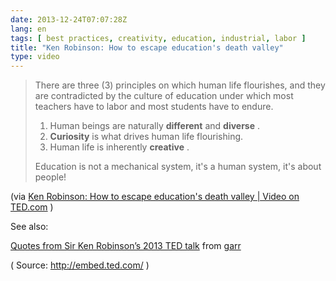 ```yaml
---
date: 2013-12-24T07:07:28Z
lang: en
tags: [ best practices, creativity, education, industrial, labor ]
title: "Ken Robinson: How to escape education's death valley"
type: video
---
```


> There are three (3) principles on which human life flourishes, and
> they are contradicted by the culture of education under which most
> teachers have to labor and most students have to endure.
>
> 1.  Human beings are naturally **different** and **diverse** .
> 2.  **Curiosity** is what drives human life flourishing.
> 3.  Human life is inherently **creative** .
>
> Education is not a mechanical system, it's a human system, it's about
> people!

(via [Ken Robinson: How to escape education's death valley | Video on TED.com](http://www.ted.com/talks/ken_robinson_how_to_escape_education_s_death_valley.html)
)

See also:

[Quotes from Sir Ken Robinson’s 2013 TED talk](https://www.slideshare.net/garr/sir-ken-quotes) from [garr](http://www.slideshare.net/garr)

( Source: <http://embed.ted.com/> )

